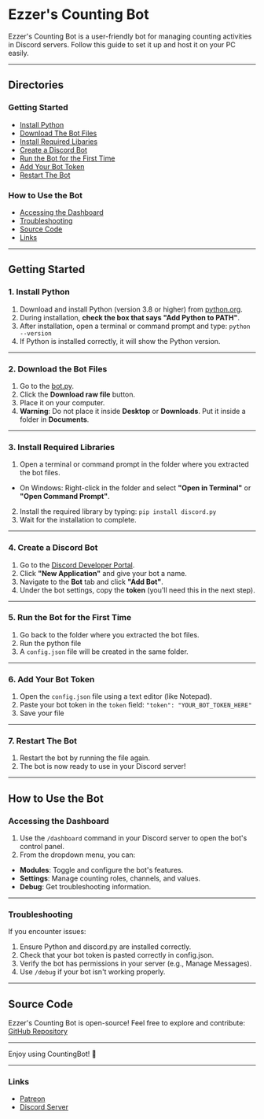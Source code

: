 # Ezzer's Counting Bot

Ezzer's Counting Bot is a user-friendly bot for managing counting activities in Discord servers. Follow this guide to set it up and host it on your PC easily.

---

## Directories
### Getting Started
- [Install Python](https://github.com/ezzer0307/CountingBot/blob/main/README.md#1-install-python)
- [Download The Bot Files](https://github.com/ezzer0307/CountingBot/blob/main/README.md#2-download-the-bot-files)
- [Install Required Libaries](https://github.com/ezzer0307/CountingBot/blob/main/README.md#3-install-required-libraries)
- [Create a Discord Bot](https://github.com/ezzer0307/CountingBot/blob/main/README.md#4-create-a-discord-bot)
- [Run the Bot for the First Time](https://github.com/ezzer0307/CountingBot/blob/main/README.md#5-run-the-bot-for-the-first-time)
- [Add Your Bot Token](https://github.com/ezzer0307/CountingBot/blob/main/README.md#6-add-your-bot-token)
- [Restart The Bot](https://github.com/ezzer0307/CountingBot/blob/main/README.md#7-restart-the-bot)
### How to Use the Bot
- [Accessing the Dashboard](https://github.com/ezzer0307/CountingBot/?tab=readme-ov-file#accessing-the-dashboard)
- [Troubleshooting](https://github.com/ezzer0307/CountingBot/?tab=readme-ov-file#troubleshooting)
- [Source Code](https://github.com/ezzer0307/CountingBot/?tab=readme-ov-file#source-code)
- [Links](https://github.com/ezzer0307/CountingBot/?tab=readme-ov-file#links)

---

## Getting Started

### 1. Install Python
1. Download and install Python (version 3.8 or higher) from [python.org](https://www.python.org/).
2. During installation, **check the box that says "Add Python to PATH"**.
3. After installation, open a terminal or command prompt and type:
`python --version`
4. If Python is installed correctly, it will show the Python version.

---

### 2. Download the Bot Files
1. Go to the [bot.py](https://github.com/ezzer0307/CountingBot/blob/main/bot.py).
2. Click the **Download raw file** button.
3. Place it on your computer.
4. **Warning**: Do not place it inside **Desktop** or **Downloads**. Put it inside a folder in **Documents**.

---

### 3. Install Required Libraries
1. Open a terminal or command prompt in the folder where you extracted the bot files.
- On Windows: Right-click in the folder and select **"Open in Terminal"** or **"Open Command Prompt"**.
2. Install the required library by typing:
`pip install discord.py`
3. Wait for the installation to complete.

---

### 4. Create a Discord Bot
1. Go to the [Discord Developer Portal](https://discord.com/developers/applications).
2. Click **"New Application"** and give your bot a name.
3. Navigate to the **Bot** tab and click **"Add Bot"**.
4. Under the bot settings, copy the **token** (you'll need this in the next step).

---

### 5. Run the Bot for the First Time
1. Go back to the folder where you extracted the bot files.
2. Run the python file
3. A `config.json` file will be created in the same folder.

---

### 6. Add Your Bot Token
1. Open the `config.json` file using a text editor (like Notepad).
2. Paste your bot token in the `token` field:
`"token": "YOUR_BOT_TOKEN_HERE"`
3. Save your file

---

### 7. Restart The Bot
1. Restart the bot by running the file again.
2. The bot is now ready to use in your Discord server!

---

## How to Use the Bot
### Accessing the Dashboard
1. Use the `/dashboard` command in your Discord server to open the bot's control panel.
2. From the dropdown menu, you can:
- **Modules**: Toggle and configure the bot's features.
- **Settings**: Manage counting roles, channels, and values.
- **Debug**: Get troubleshooting information.

---

### Troubleshooting
If you encounter issues:

1. Ensure Python and discord.py are installed correctly.
2. Check that your bot token is pasted correctly in config.json.
3. Verify the bot has permissions in your server (e.g., Manage Messages).
4. Use `/debug` if your bot isn't working properly.

---

## Source Code
Ezzer's Counting Bot is open-source! Feel free to explore and contribute: [GitHub Repository](https://github.com/ezzer0307/CountingBot)

---

Enjoy using CountingBot! 🚀

---

### Links
- [Patreon](https://patreon.com/ezzer0307)
- [Discord Server](https://discord.gg/SSxwePn9)
